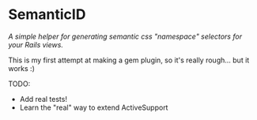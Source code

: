 # SemanticID
_A simple helper for generating semantic css "namespace" selectors for your Rails views._

This is my first attempt at making a gem plugin, so it's really rough... but it works :)

TODO:
- Add real tests!
- Learn the "real" way to extend ActiveSupport
